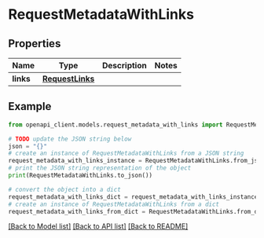 # RequestMetadataWithLinks


## Properties

Name | Type | Description | Notes
------------ | ------------- | ------------- | -------------
**links** | [**RequestLinks**](RequestLinks.md) |  | 

## Example

```python
from openapi_client.models.request_metadata_with_links import RequestMetadataWithLinks

# TODO update the JSON string below
json = "{}"
# create an instance of RequestMetadataWithLinks from a JSON string
request_metadata_with_links_instance = RequestMetadataWithLinks.from_json(json)
# print the JSON string representation of the object
print(RequestMetadataWithLinks.to_json())

# convert the object into a dict
request_metadata_with_links_dict = request_metadata_with_links_instance.to_dict()
# create an instance of RequestMetadataWithLinks from a dict
request_metadata_with_links_from_dict = RequestMetadataWithLinks.from_dict(request_metadata_with_links_dict)
```
[[Back to Model list]](../README.md#documentation-for-models) [[Back to API list]](../README.md#documentation-for-api-endpoints) [[Back to README]](../README.md)


